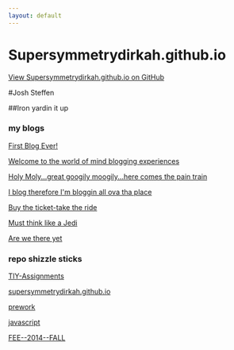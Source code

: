 ```yaml
---
layout: default
---
```


# Supersymmetrydirkah.github.io
    
[View Supersymmetrydirkah.github.io on GitHub](https://github.com/supersymmetrydirkah)

#Josh Steffen

##Iron yardin it up
      
### my blogs

[First Blog Ever!](2014/09/22/blog-1.html)  

[Welcome to the world of mind blogging experiences](2014/09/23/blog-2.html)

[Holy Moly...great googily moogily...here comes the pain train](2014/09/24/blog-3.html)

[I blog therefore I'm bloggin all ova tha place](2014/09/25/blog-4.html)

[Buy the ticket-take the ride](2014/09/26/blog-5.html)

[Must think like a Jedi](2014/09/27/blog-6.html)

[Are we there yet](2014/09/28/blog-7.html)

### repo shizzle sticks

[TIY-Assignments](https://github.com/supersymmetrydirkah/TIY-Assignments)

[supersymmetrydirkah.github.io](https://github.com/supersymmetrydirkah/supersymmetrydirkah.github.io)

[prework](https://github.com/supersymmetrydirkah/prework)

[javascript](https://github.com/supersymmetrydirkah/javascript)

[FEE--2014--FALL](https://github.com/supersymmetrydirkah/FEE--2014--FALL)